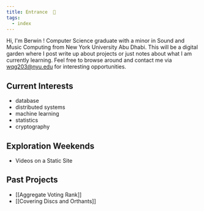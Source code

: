 ```yaml
---
title: Entrance  🚪
tags:
  - index
---
```

Hi, I'm Berwin !
Computer Science graduate with a minor in Sound and Music Computing from New York University Abu Dhabi. This will be a digital garden where I post write up about projects or just notes about what I am currently learning.  Feel free to browse around and contact me via wqg203@nyu.edu for interesting opportunities.
## Current Interests
- database
- distributed systems
- machine learning
- statistics
- cryptography

## Exploration Weekends
- Videos on a Static Site
## Past Projects
- [[Aggregate Voting Rank]]
- [[Covering Discs and Orthants]]





